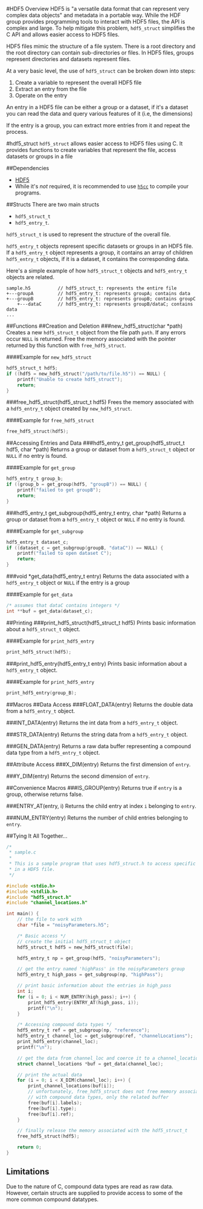 <!--- Written in GitHub flavored Markdown -->
#HDF5 Overview
HDF5 is "a versatile data format that can represent very complex data objects"
and metadata in a portable way. While the HDF group provides programming tools
to interact with HDF5 files, the API is complex and large. To help mitigate this
problem, `hdf5_struct` simplifies the C API and allows easier access to HDF5
files.

HDF5 files mimic the structure of a file system. There is a root directory and
the root directory can contain sub-directories or files. In HDF5 files, groups
represent directories and datasets represent files.

At a very basic level, the use of `hdf5_struct` can be broken down into steps:

1. Create a variable to represent the overall HDF5 file
2. Extract an entry from the file
3. Operate on the entry

An entry in a HDF5 file can be either a group or a dataset, if it's a dataset
you can read the data and query various features of it (i.e, the dimensions)

If the entry is a group, you can extract more entries from it and repeat the
process.

#hdf5_struct
`hdf5_struct` allows easier access to HDF5 files using C. It provides functions
to create variables that represent the file, access datasets or groups in a file

##Dependencies
* [HDF5](http://www.hdfgroup.org/HDF5/)
* While it's _not_ required, it is recommended to use
[`h5cc`](http://www.hdfgroup.org/HDF5/Tutor/compile.html) to compile your
programs.

##Structs
There are two main structs
* `hdf5_struct_t`
* `hdf5_entry_t`.

`hdf5_struct_t` is used to represent the structure of the overall file.

`hdf5_entry_t` objects represent specific datasets or groups in an HDF5 file. If
a `hdf5_entry_t` object represents a group, it contains an array of children
`hdf5_entry_t` objects, if it is a dataset, it contains the corresponding data.

Here's a simple example of how `hdf5_struct_t` objects and `hdf5_entry_t`
objects are related.

```
sample.h5          // hdf5_struct_t: represents the entire file
+---groupA         // hdf5_entry_t: represents groupA; contains data
+---groupB         // hdf5_entry_t: represents groupB; contains groupC
    +---dataC      // hdf5_entry_t: represents groupB/dataC; contains data
...
```

##Functions
##Creation and Deletion
###new_hdf5_struct(char \*path)
Creates a new `hdf5_struct_t` object from the file path `path`. If any errors
occur `NULL` is returned. Free the memory associated with the pointer returned
by this function with `free_hdf5_struct`.

####Example for `new_hdf5_struct`
```c
hdf5_struct_t hdf5;
if ((hdf5 = new_hdf5_struct("/path/to/file.h5")) == NULL) {
    printf("Unable to create hdf5_struct");
    return;
}
```

###free_hdf5_struct(hdf5_struct_t hdf5)
Frees the memory associated with a `hdf5_entry_t` object created by
`new_hdf5_struct`.

####Example for `free_hdf5_struct`
```c
free_hdf5_struct(hdf5);
```

##Accessing Entries and Data
###hdf5_entry_t get_group(hdf5_struct_t hdf5, char \*path)
Returns a group or dataset from a `hdf5_struct_t` object or `NULL` if no entry
is found.

####Example for `get_group`
```c
hdf5_entry_t group_b;
if ((group_b = get_group(hdf5, "groupB")) == NULL) {
    printf("failed to get groupB");
    return;
}
```

###hdf5_entry_t get_subgroup(hdf5_entry_t entry, char \*path)
Returns a group or dataset from a `hdf5_entry_t` object or `NULL` if no entry
is found.

####Example for `get_subgroup`
```c
hdf5_entry_t dataset_c;
if ((dataset_c = get_subgroup(groupB, "dataC")) == NULL) {
    printf("failed to open dataset C");
    return;
}
```

###void \*get_data(hdf5_entry_t entry)
Returns the data associated with a `hdf5_entry_t` object or `NULL` if the entry
is a group

####Example for `get_data`
```c
/* assumes that dataC contains integers */
int **buf = get_data(dataset_c);
```

##Printing
###print_hdf5_struct(hdf5_struct_t hdf5)
Prints basic information about a `hdf5_struct_t` object.

####Example for `print_hdf5_entry`
```c
print_hdf5_struct(hdf5);
```

###print_hdf5_entry(hdf5_entry_t entry)
Prints basic information about a `hdf5_entry_t` object.

####Example for `print_hdf5_entry`
```c
print_hdf5_entry(group_B);
```

##Macros
##Data Access
###FLOAT_DATA(entry)
Returns the double data from a `hdf5_entry_t` object.

###INT_DATA(entry)
Returns the int data from a `hdf5_entry_t` object.

###STR_DATA(entry)
Returns the string data from a `hdf5_entry_t` object.

###GEN_DATA(entry)
Returns a raw data buffer representing a compound data type from a
`hdf5_entry_t` object.

##Attribute Access
###X_DIM(entry)
Returns the first dimension of `entry`.

###Y_DIM(entry)
Returns the second dimension of `entry`.

##Convenience Macros
###IS_GROUP(entry)
Returns true if `entry` is a group, otherwise returns false.

###ENTRY_AT(entry, i)
Returns the child entry at index `i` belonging to `entry`.

###NUM_ENTRY(entry)
Returns the number of child entries belonging to `entry`.

##Tying It All Together...

```c
/*
 * sample.c
 *
 * This is a sample program that uses hdf5_struct.h to access specific datasets
 * in a HDF5 file.
 */

#include <stdio.h>
#include <stdlib.h>
#include "hdf5_struct.h"
#include "channel_locations.h"

int main() {
    // the file to work with
    char *file = "noisyParameters.h5";

    /* Basic access */
    // create the initial hdf5_struct_t object
    hdf5_struct_t hdf5 = new_hdf5_struct(file);

    hdf5_entry_t np = get_group(hdf5, "noisyParameters");

    // get the entry named 'highPass' in the noisyParameters group
    hdf5_entry_t high_pass = get_subgroup(np, "highPass");

    // print basic information about the entries in high_pass
    int i;
    for (i = 0; i < NUM_ENTRY(high_pass); i++) {
        print_hdf5_entry(ENTRY_AT(high_pass, i));
        printf("\n");
    }

    /* Accessing compound data types */
    hdf5_entry_t ref = get_subgroup(np, "reference");
    hdf5_entry_t channel_loc = get_subgroup(ref, "channelLocations");
    print_hdf5_entry(channel_loc);
    printf("\n");

    // get the data from channel_loc and coerce it to a channel_location array
    struct channel_locations *buf = get_data(channel_loc);

    // print the actual data
    for (i = 0; i < X_DIM(channel_loc); i++) {
        print_channel_locations(buf[i]);
        // unfortunately, free_hdf5_struct does not free memory associated
        // with compound data types, only the related buffer
        free(buf[i].labels);
        free(buf[i].type);
        free(buf[i].ref);
    }

    // finally release the memory associated with the hdf5_struct_t
    free_hdf5_struct(hdf5);

    return 0;
}
```

## Limitations
Due to the nature of C, compound data types are read as raw data. However,
certain structs are supplied to provide access to some of the more common
compound datatypes.
